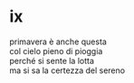 # ix

primavera è anche questa  
col cielo pieno di pioggia  
perché si sente la lotta  
ma si sa la certezza del sereno
